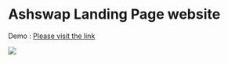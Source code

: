 # Ashswap Landing Page website

Demo : [Please visit the link](https://saddamcrr7.github.io/Ashswap-Landing-Page/)



 <img src="https://github.com/user-attachments/assets/1ba77637-8f56-4528-9232-25566b4e741b"/>
 
